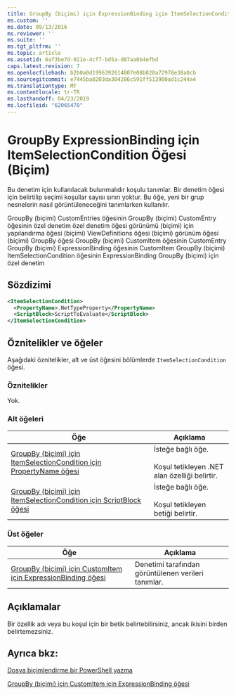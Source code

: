 ```yaml
---
title: GroupBy (biçimi) için ExpressionBinding için ItemSelectionCondition öğesi | Microsoft Docs
ms.custom: ''
ms.date: 09/13/2016
ms.reviewer: ''
ms.suite: ''
ms.tgt_pltfrm: ''
ms.topic: article
ms.assetid: 6af3be7d-921e-4cf7-bd5a-d87aa0b4efbd
caps.latest.revision: 7
ms.openlocfilehash: b2b0a0d1996392614807e08b820a72978e38a0cb
ms.sourcegitcommit: e7445ba8203da304286c591ff513900ad1c244a4
ms.translationtype: MT
ms.contentlocale: tr-TR
ms.lasthandoff: 04/23/2019
ms.locfileid: "62065470"
---
```

# <a name="itemselectioncondition-element-for-expressionbinding-for-groupby-format"></a>GroupBy ExpressionBinding için ItemSelectionCondition Öğesi (Biçim)

Bu denetim için kullanılacak bulunmalıdır koşulu tanımlar. Bir denetim öğesi için belirtilip seçimi koşullar sayısı sınırı yoktur. Bu öğe, yeni bir grup nesnelerin nasıl görüntüleneceğini tanımlarken kullanılır.

GroupBy (biçimi) CustomEntries öğesinin GroupBy (biçimi) CustomEntry öğesinin özel denetim özel denetim öğesi görünümü (biçimi) için yapılandırma öğesi (biçimi) ViewDefinitions öğesi (biçimi) görünüm öğesi (biçimi) GroupBy öğesi GroupBy (biçimi) CustomItem öğesinin CustomEntry GroupBy (biçimi) ExpressionBinding öğesinin CustomItem GroupBy (biçimi) ItemSelectionCondition öğesinin ExpressionBinding GroupBy (biçimi) için özel denetim

## <a name="syntax"></a>Sözdizimi

```xml
<ItemSelectionCondition>
  <PropertyName>.NetTypeProperty</PropertyName>
  <ScriptBlock>ScriptToEvaluate</ScriptBlock>
</ItemSelectionCondition>
```

## <a name="attributes-and-elements"></a>Öznitelikler ve öğeler

Aşağıdaki öznitelikler, alt ve üst öğesini bölümlerde `ItemSelectionCondition` öğesi.

### <a name="attributes"></a>Öznitelikler

Yok.

### <a name="child-elements"></a>Alt öğeleri

|Öğe|Açıklama|
|-------------|-----------------|
|[GroupBy (biçimi) için ItemSelectionCondition için PropertyName öğesi](./propertyname-element-for-itemselectioncondition-for-groupby-format.md)|İsteğe bağlı öğe.<br /><br /> Koşul tetikleyen .NET alan özelliği belirtir.|
|[GroupBy (biçimi) için ItemSelectionCondition için ScriptBlock öğesi](./scriptblock-element-for-itemselectioncondition-for-groupby-format.md)|İsteğe bağlı öğe.<br /><br /> Koşul tetikleyen betiği belirtir.|

### <a name="parent-elements"></a>Üst öğeler

|Öğe|Açıklama|
|-------------|-----------------|
|[GroupBy (biçimi) için CustomItem için ExpressionBinding öğesi](./expressionbinding-element-for-customitem-for-groupby-format.md)|Denetimi tarafından görüntülenen verileri tanımlar.|

## <a name="remarks"></a>Açıklamalar

Bir özellik adı veya bu koşul için bir betik belirtebilirsiniz, ancak ikisini birden belirtemezsiniz.

## <a name="see-also"></a>Ayrıca bkz:

[Dosya biçimlendirme bir PowerShell yazma](./writing-a-powershell-formatting-file.md)

[GroupBy (biçimi) için CustomItem için ExpressionBinding öğesi](./expressionbinding-element-for-customitem-for-groupby-format.md)
